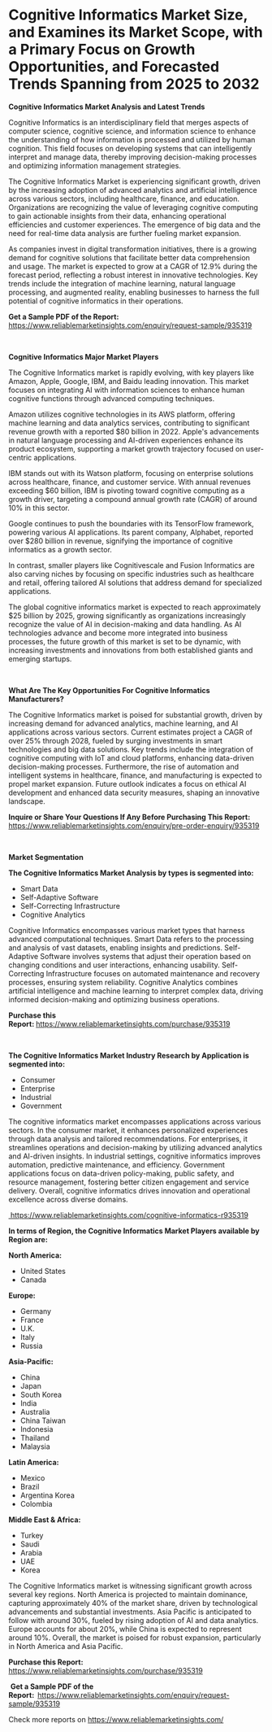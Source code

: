 <p><h1>Cognitive Informatics Market Size, and Examines its Market Scope, with a Primary Focus on Growth Opportunities, and Forecasted Trends Spanning from 2025 to 2032</h1></p><p><strong>Cognitive Informatics Market Analysis and Latest Trends</strong></p>
<p><p>Cognitive Informatics is an interdisciplinary field that merges aspects of computer science, cognitive science, and information science to enhance the understanding of how information is processed and utilized by human cognition. This field focuses on developing systems that can intelligently interpret and manage data, thereby improving decision-making processes and optimizing information management strategies.</p><p>The Cognitive Informatics Market is experiencing significant growth, driven by the increasing adoption of advanced analytics and artificial intelligence across various sectors, including healthcare, finance, and education. Organizations are recognizing the value of leveraging cognitive computing to gain actionable insights from their data, enhancing operational efficiencies and customer experiences. The emergence of big data and the need for real-time data analysis are further fueling market expansion.</p><p>As companies invest in digital transformation initiatives, there is a growing demand for cognitive solutions that facilitate better data comprehension and usage. The market is expected to grow at a CAGR of 12.9% during the forecast period, reflecting a robust interest in innovative technologies. Key trends include the integration of machine learning, natural language processing, and augmented reality, enabling businesses to harness the full potential of cognitive informatics in their operations.</p></p>
<p><strong>Get a Sample PDF of the Report:&nbsp;</strong> <a href="https://www.reliablemarketinsights.com/enquiry/request-sample/935319?utm_campaign=3015&utm_medium=2&utm_source=Github&utm_content=ia&utm_term=07032025&utm_id=cognitive-informatics">https://www.reliablemarketinsights.com/enquiry/request-sample/935319</a></p>
<p>&nbsp;</p>
<p><strong>Cognitive Informatics Major Market Players</strong></p>
<p><p>The Cognitive Informatics market is rapidly evolving, with key players like Amazon, Apple, Google, IBM, and Baidu leading innovation. This market focuses on integrating AI with information sciences to enhance human cognitive functions through advanced computing techniques.</p><p>Amazon utilizes cognitive technologies in its AWS platform, offering machine learning and data analytics services, contributing to significant revenue growth with a reported $80 billion in 2022. Apple's advancements in natural language processing and AI-driven experiences enhance its product ecosystem, supporting a market growth trajectory focused on user-centric applications.</p><p>IBM stands out with its Watson platform, focusing on enterprise solutions across healthcare, finance, and customer service. With annual revenues exceeding $60 billion, IBM is pivoting toward cognitive computing as a growth driver, targeting a compound annual growth rate (CAGR) of around 10% in this sector.</p><p>Google continues to push the boundaries with its TensorFlow framework, powering various AI applications. Its parent company, Alphabet, reported over $280 billion in revenue, signifying the importance of cognitive informatics as a growth sector.</p><p>In contrast, smaller players like Cognitivescale and Fusion Informatics are also carving niches by focusing on specific industries such as healthcare and retail, offering tailored AI solutions that address demand for specialized applications.</p><p>The global cognitive informatics market is expected to reach approximately $25 billion by 2025, growing significantly as organizations increasingly recognize the value of AI in decision-making and data handling. As AI technologies advance and become more integrated into business processes, the future growth of this market is set to be dynamic, with increasing investments and innovations from both established giants and emerging startups.</p></p>
<p>&nbsp;</p>
<p><strong>What Are The Key Opportunities For Cognitive Informatics Manufacturers?</strong></p>
<p><p>The Cognitive Informatics market is poised for substantial growth, driven by increasing demand for advanced analytics, machine learning, and AI applications across various sectors. Current estimates project a CAGR of over 25% through 2028, fueled by surging investments in smart technologies and big data solutions. Key trends include the integration of cognitive computing with IoT and cloud platforms, enhancing data-driven decision-making processes. Furthermore, the rise of automation and intelligent systems in healthcare, finance, and manufacturing is expected to propel market expansion. Future outlook indicates a focus on ethical AI development and enhanced data security measures, shaping an innovative landscape.</p></p>
<p><strong>Inquire or Share Your Questions If Any Before Purchasing This Report:</strong> <a href="https://www.reliablemarketinsights.com/enquiry/pre-order-enquiry/935319?utm_campaign=3015&utm_medium=2&utm_source=Github&utm_content=ia&utm_term=07032025&utm_id=cognitive-informatics">https://www.reliablemarketinsights.com/enquiry/pre-order-enquiry/935319</a></p>
<p>&nbsp;</p>
<p><strong>Market Segmentation</strong></p>
<p><strong>The Cognitive Informatics Market Analysis by types is segmented into:</strong></p>
<p><ul><li>Smart Data</li><li>Self-Adaptive Software</li><li>Self-Correcting Infrastructure</li><li>Cognitive Analytics</li></ul></p>
<p><p>Cognitive Informatics encompasses various market types that harness advanced computational techniques. Smart Data refers to the processing and analysis of vast datasets, enabling insights and predictions. Self-Adaptive Software involves systems that adjust their operation based on changing conditions and user interactions, enhancing usability. Self-Correcting Infrastructure focuses on automated maintenance and recovery processes, ensuring system reliability. Cognitive Analytics combines artificial intelligence and machine learning to interpret complex data, driving informed decision-making and optimizing business operations.</p></p>
<p><strong>Purchase this Report:&nbsp;</strong><a href="https://www.reliablemarketinsights.com/purchase/935319?utm_campaign=3015&utm_medium=2&utm_source=Github&utm_content=ia&utm_term=07032025&utm_id=cognitive-informatics">https://www.reliablemarketinsights.com/purchase/935319</a></p>
<p>&nbsp;</p>
<p><strong>The Cognitive Informatics Market Industry Research by Application is segmented into:</strong></p>
<p><ul><li>Consumer</li><li>Enterprise</li><li>Industrial</li><li>Government</li></ul></p>
<p><p>The cognitive informatics market encompasses applications across various sectors. In the consumer market, it enhances personalized experiences through data analysis and tailored recommendations. For enterprises, it streamlines operations and decision-making by utilizing advanced analytics and AI-driven insights. In industrial settings, cognitive informatics improves automation, predictive maintenance, and efficiency. Government applications focus on data-driven policy-making, public safety, and resource management, fostering better citizen engagement and service delivery. Overall, cognitive informatics drives innovation and operational excellence across diverse domains.</p></p>
<p><a href="https://www.reliablemarketinsights.com/cognitive-informatics-r935319?utm_campaign=3015&utm_medium=2&utm_source=Github&utm_content=ia&utm_term=07032025&utm_id=cognitive-informatics">&nbsp;https://www.reliablemarketinsights.com/cognitive-informatics-r935319</a></p>
<p><strong>In terms of Region, the Cognitive Informatics Market Players available by Region are:</strong></p>
<p>
    <p> <strong> North America: </strong>
        <ul>
            <li>United States</li>
            <li>Canada</li>
        </ul>
        </p> 
    <p> <strong> Europe: </strong>
        <ul>
            <li>Germany</li>
            <li>France</li>
            <li>U.K.</li>
            <li>Italy</li>
            <li>Russia</li>
        </ul>
        </p> 
    <p> <strong> Asia-Pacific: </strong>
        <ul>
            <li>China</li>
            <li>Japan</li>
            <li>South Korea</li>
            <li>India</li>
            <li>Australia</li>
            <li>China Taiwan</li>
            <li>Indonesia</li>
            <li>Thailand</li>
            <li>Malaysia</li>
        </ul>
        </p> 
    <p> <strong> Latin America: </strong>
        <ul>
            <li>Mexico</li>
            <li>Brazil</li>
            <li>Argentina Korea</li>
            <li>Colombia</li>
        </ul>
        </p> 
    <p> <strong> Middle East & Africa: </strong>
        <ul>
            <li>Turkey</li>
            <li>Saudi</li>
            <li>Arabia</li>
            <li>UAE</li>
            <li>Korea</li>
        </ul>
    </p>
    </p>
<p><p>The Cognitive Informatics market is witnessing significant growth across several key regions. North America is projected to maintain dominance, capturing approximately 40% of the market share, driven by technological advancements and substantial investments. Asia Pacific is anticipated to follow with around 30%, fueled by rising adoption of AI and data analytics. Europe accounts for about 20%, while China is expected to represent around 10%. Overall, the market is poised for robust expansion, particularly in North America and Asia Pacific.</p></p>
<p><strong>Purchase this Report: </strong><a href="https://www.reliablemarketinsights.com/purchase/935319?utm_campaign=3015&utm_medium=2&utm_source=Github&utm_content=ia&utm_term=07032025&utm_id=cognitive-informatics">https://www.reliablemarketinsights.com/purchase/935319</a></p>
<p>&nbsp;<strong>Get a Sample PDF of the Report:&nbsp;&nbsp;</strong><a href="https://www.reliablemarketinsights.com/enquiry/request-sample/935319?utm_campaign=3015&utm_medium=2&utm_source=Github&utm_content=ia&utm_term=07032025&utm_id=cognitive-informatics">https://www.reliablemarketinsights.com/enquiry/request-sample/935319</a></p>
<p><strong></strong></p>
<p>Check more reports on <a href="https://www.reliablemarketinsights.com/?utm_campaign=3015&utm_medium=2&utm_source=Github&utm_content=ia&utm_term=07032025&utm_id=cognitive-informatics">https://www.reliablemarketinsights.com/</a></p>